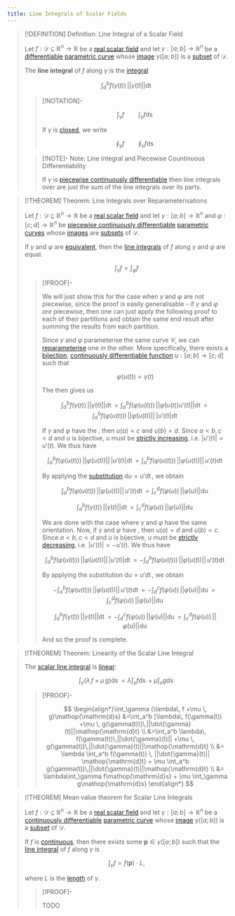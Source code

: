 ```yaml
---
title: Line Integrals of Scalar Fields
---
```


>[!DEFINITION] Definition: Line Integral of a Scalar Field
>
>Let $f: \mathcal{D} \subseteq \mathbb{R}^n \to \mathbb{R}$ be a [real scalar field](../Real%20Scalar%20Field.md) and let $\gamma: [a;b] \to \mathbb{R}^n$ be a [differentiable](../../../Real%20Vector%20Functions/Parametric%20Curves/Differentiation/Differentiability%20of%20Parametric%20Curves.md) [parametric curve](../../../Real%20Vector%20Functions/Parametric%20Curves/Parametric%20Curve.md) whose [image](../../../../Functions/index.md) $\gamma([a;b])$ is a [subset](../../../../../Set%20Theory/Subset.md) of $\mathcal{D}$.
>
>The **line integral** of $f$ along $\gamma$ is the [integral](../../../Real%20Functions/Integration/Definite%20Integrals/Definite%20Integral.md)
>
>$$
>\int_a^b f(\gamma(t))\, ||\dot{\gamma}(t)|| \mathop{\mathrm{d}t}
>$$
>
>>[!NOTATION]-
>>
>>$$
>>\int_{\gamma} f \qquad \int_{\gamma} f \mathop{\mathrm{d}s}
>>$$
>>
>>If $\gamma$ is [closed](../../../Real%20Vector%20Functions/Parametric%20Curves/Closed%20Parametric%20Curve.md), we write
>>
>>$$
>>\oint_{\gamma} f \qquad \oint_{\gamma} f \mathop{\mathrm{d}s}
>>$$
>>
>
>>[!NOTE]- Note: Line Integral and Piecewise Countinuous Differentiability
>>
>>If $\gamma$ is [piecewise continuously differentiable](../../../Real%20Vector%20Functions/Parametric%20Curves/Differentiation/Differentiability%20of%20Parametric%20Curves.md) then line integrals over are just the sum of the line integrals over its parts.
>>
>

>[!THEOREM] Theorem: Line Integrals over Reparameterisations
>
>Let $f: \mathcal{D} \subseteq \mathbb{R}^n \to \mathbb{R}$ be a [real scalar field](../Real%20Scalar%20Field.md) and let $\gamma: [a;b] \to \mathbb{R}^n$ and $\varphi: [c;d] \to \mathbb{R}^n$ be [piecewise continuously differentiable](../../../Real%20Vector%20Functions/Parametric%20Curves/Differentiation/Differentiability%20of%20Parametric%20Curves.md) [parametric curves](../../../Real%20Vector%20Functions/Parametric%20Curves/Parametric%20Curve.md) whose [images](../../../../Functions/index.md) are [subsets](../../../../../Set%20Theory/Subset.md) of $\mathcal{D}$.
>
>If $\gamma$ and $\varphi$ are [equivalent](../../../Real%20Vector%20Functions/Parametric%20Curves/Equivalence%20of%20Parametric%20Curves.md), then the [line integrals](Scalar%20Line%20Integrals.md) of $f$ along $\gamma$ and $\varphi$ are equal.
>
>$$
>\int_{\gamma} f = \int_{\varphi} f
>$$
>
>>[!PROOF]-
>>
>>We will just show this for the case when $\gamma$ and $\varphi$ are *not* piecewise, since the proof is easily generalisable - if $\gamma$ and $\varphi$ *are* piecewise, then one can just apply the following proof to each of their partitions and obtain the same end result after summing the results from each partition.
>>
>>Since $\gamma$ and $\varphi$ parameterise the same curve $\mathcal{C}$, we can [reparameterise](../../../../../Geometry/Euclidean%20Geometry/Curves/Curve.md) one in the other. More specifically, there exists a [bijection](../../../../Functions/Types%20of%20Functions/Bijection.md), [continuously differentiable function](../../../Real%20Functions/Differentiation/Differentiability%20of%20Real%20Functions.md) $u: [a;b] \to [c;d]$ such that
>>
>>$$
>>\varphi(u(t)) = \gamma (t)
>>$$
>>
>>The [](../../../Real%20Vector%20Functions/Parametric%20Curves/Differentiation/Differentiation%20Rules%20for%20Curve%20Parameterisations.md#^chainrule) then gives us
>>
>>$$
>>\int_a^b f(\gamma(t))\, ||\dot\gamma (t)||\mathop{\mathrm{d}t} = \int_a^b f(\varphi(u(t)))\, ||\dot\varphi (u(t)) u'(t)|| \mathop{\mathrm{d}t} =  \int_a^b f(\varphi(u(t)))\, ||\dot\varphi (u(t))|| \, |u'(t)|\mathop{\mathrm{d}t}
>>$$
>>
>>If $\gamma$ and $\varphi$ have the [](../../../../../Geometry/Euclidean%20Geometry/Curves/Curve.md#^orientation), then $u(a) = c$ and $u(b) = d$. Since $a \lt b, c \lt d$ and $u$ is bijective, $u$ must be [strictly increasing](../../../Real%20Functions/Monotony/Monotony%20of%20Real%20Functions.md), i.e. $|u'(t)| = u'(t)$. We thus have
>>
>>$$
>>\int_a^b f(\varphi(u(t)))\, ||\dot\varphi (u(t))|| \, |u'(t)|\mathop{\mathrm{d}t} = \int_a^b f(\varphi(u(t))) \, ||\dot\varphi (u(t))|| \, u'(t)\mathop{\mathrm{d}t}
>>$$
>>
>>By applying the [substitution](../../../Real%20Functions/Differentiation/Differentiation%20Rules.md) $\mathrm{d}u = u' \mathop{\mathrm{d}t}$, we obtain 
>>
>>$$
>>\int_a^b f(\varphi(u(t)))\, ||\dot\varphi (u(t))|| \, u'(t)\mathop{\mathrm{d}t} = \int_c^d f(\varphi(u))\, ||\dot \varphi(u)|| \mathop{\mathrm{d}u}
>>$$
>>
>>$$
>>\int_a^b f(\gamma(t))\, ||\dot\gamma (t)||\mathop{\mathrm{d}t} = \int_c^d f(\varphi(u))\, ||\dot \varphi(u)|| \mathop{\mathrm{d}u}
>>$$
>>
>>We are done with the case where $\gamma$ and $\varphi$ have the same orientation. Now, if $\gamma$ and $\varphi$ have [](../../../../../Geometry/Euclidean%20Geometry/Curves/Curve.md#^orientation), then $u(a) = d$ and $u(b) = c$. Since $a \lt b, c \lt d$ and $u$ is bijective, $u$ must be [strictly decreasing](../../../Real%20Functions/Monotony/Monotony%20of%20Real%20Functions.md), i.e. $|u'(t)| = -u'(t)$. We thus have
>>
>>$$
>>\int_a^b f(\varphi(u(t)))\, ||\dot\varphi (u(t))|| \, |u'(t)|\mathop{\mathrm{d}t} = - \int_a^b f(\varphi(u(t)))\, ||\dot\varphi (u(t))|| \, u'(t)\mathop{\mathrm{d}t}
>>$$
>>
>>By applying the substitution $\mathrm{d}u = u' \mathop{\mathrm{d}t}$, we obtain 
>>
>>$$
>>-\int_a^b f(\varphi(u(t)))\, ||\dot\varphi (u(t))|| \, u'(t)\mathop{\mathrm{d}t} = - \int_d^c f(\varphi(u))\, ||\dot \varphi(u)|| \mathop{\mathrm{d}u} = \int_c^d f(\varphi(u))\, ||\dot \varphi(u)|| \mathop{\mathrm{d}u}
>>$$
>>
>>$$
>>\int_a^b f(\gamma(t))\, ||\dot\gamma (t)||\mathop{\mathrm{d}t} = - \int_d^c f(\varphi(u))\, ||\dot \varphi(u)|| \mathop{\mathrm{d}u} = \int_c^d f(\varphi(u))\, ||\dot \varphi(u)|| \mathop{\mathrm{d}u}
>>$$
>>
>>And so the proof is complete.
>>
>


>[!THEOREM] Theorem: Linearity of the Scalar Line Integral
>
>The [scalar line integral](Scalar%20Line%20Integrals.md) is [linear](../../../../../Algebra/Linear%20Algebra/Linear%20Transformations/Linear%20Transformation.md):
>
>$$
>\int_{\gamma} (\lambda\, f +\mu \, g)\mathop{\mathrm{d}s} = \lambda\int_{\gamma} f\mathop{\mathrm{d}s} + \mu \int_{\gamma} g\mathop{\mathrm{d}s}
>$$
>
>>[!PROOF]-
>>
>>$$
>>\begin{align*}\int_\gamma (\lambda\, f +\mu \, g)\mathop{\mathrm{d}s} &=\int_a^b [\lambda\, f(\gamma(t)) +\mu \, g(\gamma(t))]\,||\dot{\gamma}(t)||\mathop{\mathrm{d}t} \\ &=\int_a^b \lambda\, f(\gamma(t))\,||\dot{\gamma}(t)|| +\mu \, g(\gamma(t))\,||\dot{\gamma}(t)||\mathop{\mathrm{d}t} \\ &= \lambda \int_a^b f(\gamma(t)) \, ||\dot{\gamma}(t)|| \mathop{\mathrm{d}t} + \mu \int_a^b g(\gamma(t))\,||\dot{\gamma}(t)||\mathop{\mathrm{d}t} \\ &= \lambda\int_\gamma f\mathop{\mathrm{d}s} + \mu \int_\gamma g\mathop{\mathrm{d}s} \end{align*}
>>$$
>>
>

>[!THEOREM] Mean value theorem for Scalar Line Integrals
>
>Let $f: \mathcal{D} \subseteq \mathbb{R}^n \to \mathbb{R}$ be a [real scalar field](../Real%20Scalar%20Field.md) and let $\gamma: [a;b] \to \mathbb{R}^n$ be a [continuously differentiable](../../../Real%20Vector%20Functions/Parametric%20Curves/Differentiation/Differentiability%20of%20Parametric%20Curves.md) [parametric curve](../../../Real%20Vector%20Functions/Parametric%20Curves/Parametric%20Curve.md) whose [image](../../../../Functions/index.md) $\gamma([a;b])$ is a [subset](../../../../../Set%20Theory/Subset.md) of $\mathcal{D}$.
>
>If $f$ is [continuous](../Continuity%20of%20Real%20Scalar%20Fields.md), then there exists some $\mathbf{p} \in \gamma([a;b])$ such that the [line integral](Scalar%20Line%20Integrals.md) of $f$ along $\gamma$ is
>
>$$
>\int_{\gamma} f = f(\mathbf{p})\cdot L,
>$$
>
>where $L$ is the [length](../../../Real%20Vector%20Functions/Parametric%20Curves/Length.md) of $\gamma$.
>
>>[!PROOF]-
>>
>>TODO
>>
>